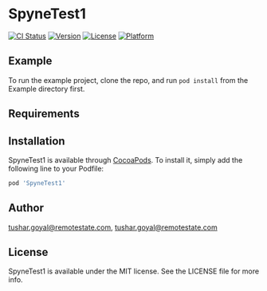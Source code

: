 # SpyneTest1

[![CI Status](https://img.shields.io/travis/tushar.goyal@remotestate.com/SpyneTest1.svg?style=flat)](https://travis-ci.org/tushar.goyal@remotestate.com/SpyneTest1)
[![Version](https://img.shields.io/cocoapods/v/SpyneTest1.svg?style=flat)](https://cocoapods.org/pods/SpyneTest1)
[![License](https://img.shields.io/cocoapods/l/SpyneTest1.svg?style=flat)](https://cocoapods.org/pods/SpyneTest1)
[![Platform](https://img.shields.io/cocoapods/p/SpyneTest1.svg?style=flat)](https://cocoapods.org/pods/SpyneTest1)

## Example

To run the example project, clone the repo, and run `pod install` from the Example directory first.

## Requirements

## Installation

SpyneTest1 is available through [CocoaPods](https://cocoapods.org). To install
it, simply add the following line to your Podfile:

```ruby
pod 'SpyneTest1'
```

## Author

tushar.goyal@remotestate.com, tushar.goyal@remotestate.com

## License

SpyneTest1 is available under the MIT license. See the LICENSE file for more info.

